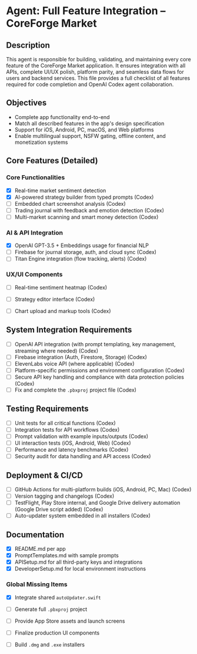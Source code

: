 # Agent: Full Feature Integration – CoreForge Market

## Description
This agent is responsible for building, validating, and maintaining every core feature of the CoreForge Market application. It ensures integration with all APIs, complete UI/UX polish, platform parity, and seamless data flows for users and backend services. This file provides a full checklist of all features required for code completion and OpenAI Codex agent collaboration.

## Objectives
- Complete app functionality end-to-end
- Match all described features in the app's design specification
- Support for iOS, Android, PC, macOS, and Web platforms
- Enable multilingual support, NSFW gating, offline content, and monetization systems

## Core Features (Detailed)

### Core Functionalities
- [x] Real-time market sentiment detection
- [x] AI-powered strategy builder from typed prompts (Codex)
- [ ] Embedded chart screenshot analysis (Codex)
- [ ] Trading journal with feedback and emotion detection (Codex)
- [ ] Multi-market scanning and smart money detection (Codex)

### AI & API Integration
- [x] OpenAI GPT-3.5 + Embeddings usage for financial NLP
- [ ] Firebase for journal storage, auth, and cloud sync (Codex)
- [ ] Titan Engine integration (flow tracking, alerts) (Codex)

### UX/UI Components
- [ ] Real-time sentiment heatmap (Codex)
- [ ] Strategy editor interface (Codex)
- [ ] Chart upload and markup tools (Codex)


## System Integration Requirements
- [ ] OpenAI API integration (with prompt templating, key management, streaming where needed) (Codex)
- [ ] Firebase integration (Auth, Firestore, Storage) (Codex)
- [ ] ElevenLabs voice API (where applicable) (Codex)
- [ ] Platform-specific permissions and environment configuration (Codex)
- [ ] Secure API key handling and compliance with data protection policies (Codex)
- [ ] Fix and complete the `.pbxproj` project file (Codex)

## Testing Requirements
- [ ] Unit tests for all critical functions (Codex)
- [ ] Integration tests for API workflows (Codex)
- [ ] Prompt validation with example inputs/outputs (Codex)
- [ ] UI interaction tests (iOS, Android, Web) (Codex)
- [ ] Performance and latency benchmarks (Codex)
- [ ] Security audit for data handling and API access (Codex)

## Deployment & CI/CD
- [ ] GitHub Actions for multi-platform builds (iOS, Android, PC, Mac) (Codex)
- [ ] Version tagging and changelogs (Codex)
- [ ] TestFlight, Play Store internal, and Google Drive delivery automation (Google Drive script added) (Codex)
- [ ] Auto-updater system embedded in all installers (Codex)

## Documentation
- [x] README.md per app
- [x] PromptTemplates.md with sample prompts
- [x] APISetup.md for all third-party keys and integrations
- [x] DeveloperSetup.md for local environment instructions

### Global Missing Items
- [x] Integrate shared `autoUpdater.swift`
- [ ] Generate full `.pbxproj` project
- [ ] Provide App Store assets and launch screens
- [ ] Finalize production UI components
- [ ] Build `.dmg` and `.exe` installers

